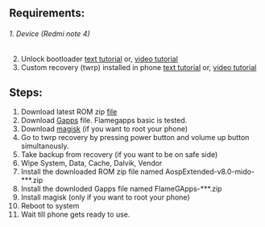 ## Requirements:
###### 1. Device (Redmi note 4)
2. Unlock bootloader [text tutorial](https://forum.xda-developers.com/t/fastest-way-to-unlock-the-bootlader.3689116) or, [video tutorial](https://www.youtube.com/watch?v=6qDXirGFOpU&t=19s)
3. Custom recovery (twrp) installed in phone [text tutorial](https://www.miuithemez.com/2019/06/how-to-install-twrp-recovery-in-redmi-note-4.html) or, [video tutorial](https://www.youtube.com/watch?v=JcYeCzSfoDE)


## Steps:
1. Download latest ROM zip [file](https://t.me/rn4downloads/4885)
2. Download [Gapps](https://sourceforge.net/projects/flamegapps/files/arm64/android-11/BETA/2021-04-04/FlameGApps-11.0-basic-arm64-20210404-BETA.zip/download) file. Flamegapps basic is tested.
3. Download [magisk](https://magiskmanager.com/) (if you want to root your phone)
4. Go to twrp recovery by pressing power button and volume up button simultanously.
5. Take backup from recovery (if you want to be on safe side)
6. Wipe System, Data, Cache, Dalvik, Vendor
7. Install the downloaded ROM zip file named AospExtended-v8.0-mido-***.zip
8. Install the downloded Gapps file named FlameGApps-***.zip
9. Install magisk (only if you want to root your phone)
10. Reboot to system
11. Wait till phone gets ready to use.
